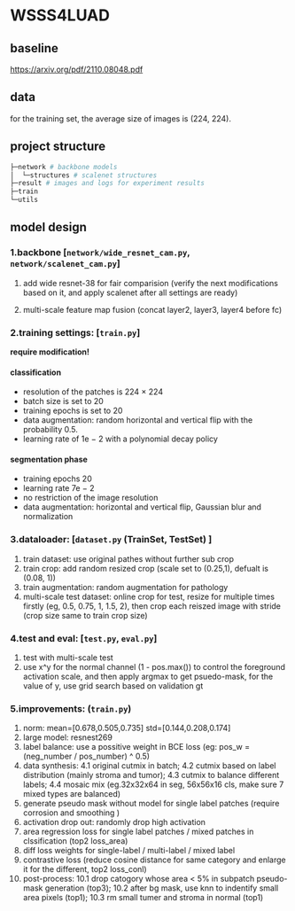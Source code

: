 # WSSS4LUAD


## baseline

https://arxiv.org/pdf/2110.08048.pdf

## data

for the training set, the average size of images is (224, 224).

## project structure

```bash
├─network # backbone models
│  └─structures # scalenet structures
├─result # images and logs for experiment results
├─train
└─utils	
```

## model design

### 1.backbone [`network/wide_resnet_cam.py`, `network/scalenet_cam.py`]
1.  add wide resnet-38 for fair comparision (verify the next modifications based on it, and apply scalenet after all settings are ready)

2.  multi-scale feature map fusion (concat layer2, layer3, layer4 before fc)

### 2.training settings: [`train.py`]

**require modification!**

#### classification

- resolution of the patches is 224 × 224
- batch size is set to 20
- training epochs is set to 20
- data augmentation: random horizontal and vertical flip with the probability 0.5. 
- learning rate of 1e − 2 with a polynomial decay policy

#### segmentation phase

- training epochs 20 
- learning rate 7e − 2
- no restriction of the image resolution
- data augmentation: horizontal and vertical flip, Gaussian blur and normalization

### 3.dataloader: [`dataset.py` (TrainSet, TestSet) ]

1. train dataset: use original pathes without further sub crop
2. train crop: add random resized crop (scale set to (0.25,1), defualt is (0.08, 1))
3. train augmentation: random augmentation for pathology
4. multi-scale test dataset: online crop for test, resize for multiple times firstly (eg, 0.5, 0.75, 1, 1.5, 2), then crop each reiszed image with stride (crop size same to train crop size)

### 4.test and eval: [`test.py`, `eval.py`]
1. test with multi-scale test
2. use x^y for the normal channel (1 - pos.max()) to control the foreground activation scale, and then apply argmax to get psuedo-mask, for the value of y, use grid search based on validation gt

### 5.improvements: (`train.py`)
1. norm: mean=[0.678,0.505,0.735] std=[0.144,0.208,0.174]
2. large model: resnest269
3. label balance: use a possitive weight in BCE loss (eg: pos_w = (neg_number / pos_number) ^ 0.5)
4. data synthesis: 4.1 original cutmix in batch; 4.2 cutmix based on label distribution (mainly stroma and tumor); 4.3 cutmix to balance different labels; 4.4 mosaic mix (eg.32x32x64 in seg, 56x56x16 cls, make sure 7 mixed types are balanced)
5. generate pseudo mask without model for single label patches (require corrosion and smoothing )
6. activation drop out: randomly drop high activation
7. area regression loss for single label patches / mixed patches in clssification (top2 loss_area)
8. diff loss weights for single-label / multi-label / mixed label
9. contrastive loss (reduce cosine distance for same category and enlarge it for the different, top2 loss_conl)
10. post-process: 10.1 drop catogory whose area < 5% in subpatch pseudo-mask generation (top3); 10.2 after bg mask, use knn to indentify small area pixels (top1); 10.3 rm small tumer and stroma in normal (top1)

